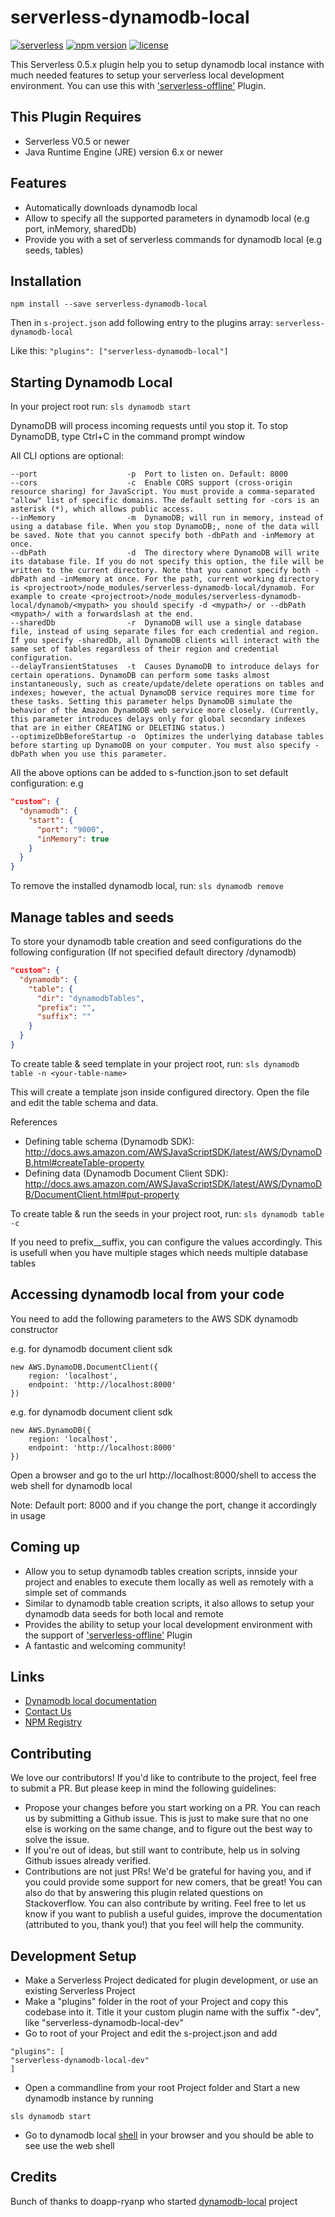 serverless-dynamodb-local
=================================
[![serverless](http://public.serverless.com/badges/v3.svg)](http://www.serverless.com)
[![npm version](https://badge.fury.io/js/serverless-dynamodb-local.svg)](https://badge.fury.io/js/serverless-dynamodb-local)
[![license](https://img.shields.io/npm/l/serverless-dynamodb-local.svg)](https://www.npmjs.com/package/serverless-dynamodb-local)

This Serverless 0.5.x plugin help you to setup dynamodb local instance with much needed features to setup your serverless local development environment.
You can use this with ['serverless-offline'](https://github.com/dherault/serverless-offline) Plugin.

## This Plugin Requires
* Serverless V0.5 or newer
* Java Runtime Engine (JRE) version 6.x or newer

## Features

* Automatically downloads dynamodb local
* Allow to specify all the supported parameters in dynamodb local (e.g port, inMemory, sharedDb)
* Provide you with a set of serverless commands for dynamodb local (e.g seeds, tables)

## Installation

`npm install --save serverless-dynamodb-local`

Then in `s-project.json` add following entry to the plugins array: `serverless-dynamodb-local`

Like this: `"plugins": ["serverless-dynamodb-local"]`

## Starting Dynamodb Local

In your project root run:
`sls dynamodb start`

DynamoDB will process incoming requests until you stop it. To stop DynamoDB, type Ctrl+C in the command prompt window

All CLI options are optional:

```
--port                    -p  Port to listen on. Default: 8000
--cors                    -c  Enable CORS support (cross-origin resource sharing) for JavaScript. You must provide a comma-separated "allow" list of specific domains. The default setting for -cors is an asterisk (*), which allows public access.
--inMemory                -m  DynamoDB; will run in memory, instead of using a database file. When you stop DynamoDB;, none of the data will be saved. Note that you cannot specify both -dbPath and -inMemory at once.
--dbPath                  -d  The directory where DynamoDB will write its database file. If you do not specify this option, the file will be written to the current directory. Note that you cannot specify both -dbPath and -inMemory at once. For the path, current working directory is <projectroot>/node_modules/serverless-dynamodb-local/dynamob. For example to create <projectroot>/node_modules/serverless-dynamodb-local/dynamob/<mypath> you should specify -d <mypath>/ or --dbPath <mypath>/ with a forwardslash at the end.
--sharedDb                -r  DynamoDB will use a single database file, instead of using separate files for each credential and region. If you specify -sharedDb, all DynamoDB clients will interact with the same set of tables regardless of their region and credential configuration.
--delayTransientStatuses  -t  Causes DynamoDB to introduce delays for certain operations. DynamoDB can perform some tasks almost instantaneously, such as create/update/delete operations on tables and indexes; however, the actual DynamoDB service requires more time for these tasks. Setting this parameter helps DynamoDB simulate the behavior of the Amazon DynamoDB web service more closely. (Currently, this parameter introduces delays only for global secondary indexes that are in either CREATING or DELETING status.)
--optimizeDbBeforeStartup -o  Optimizes the underlying database tables before starting up DynamoDB on your computer. You must also specify -dbPath when you use this parameter.
```

All the above options can be added to s-function.json to set default configuration: e.g

```json
"custom": {
  "dynamodb": {
    "start": {
      "port": "9000",
      "inMemory": true
    }
  }
}
```

To remove the installed dynamodb local, run:
`sls dynamodb remove`

## Manage tables and seeds

To store your dynamodb table creation and seed configurations do the following configuration (If not specified default directory <project-root>/dynamodb)


```json
"custom": {
  "dynamodb": {
    "table": {
      "dir": "dynamodbTables",
      "prefix": "",
      "suffix": ""
    }
  }
}
```

To create table & seed template in your project root, run:
`sls dynamodb table -n <your-table-name>`

This will create a template json inside configured directory. Open the file and edit the table schema and data.

References
* Defining table schema (Dynamodb SDK): http://docs.aws.amazon.com/AWSJavaScriptSDK/latest/AWS/DynamoDB.html#createTable-property
* Defining data (Dynamodb Document Client SDK): http://docs.aws.amazon.com/AWSJavaScriptSDK/latest/AWS/DynamoDB/DocumentClient.html#put-property

To create table & run the seeds in your project root, run:
`sls dynamodb table -c`

If you need to prefix_<your-table-name>_suffix, you can configure the values accordingly. This is usefull when you have multiple stages which needs multiple database tables

## Accessing dynamodb local from your code

You need to add the following parameters to the AWS SDK dynamodb constructor

e.g. for dynamodb document client sdk
```
new AWS.DynamoDB.DocumentClient({
    region: 'localhost',
    endpoint: 'http://localhost:8000'
})
```
e.g. for dynamodb document client sdk
```
new AWS.DynamoDB({
    region: 'localhost',
    endpoint: 'http://localhost:8000'
})

```
Open a browser and go to the url http://localhost:8000/shell to access the web shell for dynamodb local

Note: Default port: 8000 and if you change the port, change it accordingly in usage

## Coming up

* Allow you to setup dynamodb tables creation scripts, innside your project and enables to execute them locally as well as remotely with a simple set of commands
* Similar to dynamodb table creation scripts, it also allows to setup your dynamodb data seeds for both local and remote
* Provides the ability to setup your local development environment with the support of ['serverless-offline'](https://github.com/dherault/serverless-offline) Plugin
* A fantastic and welcoming community!

## Links

* [Dynamodb local documentation](http://docs.aws.amazon.com/amazondynamodb/latest/developerguide/DynamoDBLocal.html)
* [Contact Us](mailto:ashanf@99x.lk)
* [NPM Registry](https://www.npmjs.com/package/serverless-dynamodb-local)

## Contributing

We love our contributors! If you'd like to contribute to the project, feel free to submit a PR. But please keep in mind the following guidelines:

* Propose your changes before you start working on a PR. You can reach us by submitting a Github issue. This is just to make sure that no one else is working on the same change, and to figure out the best way to solve the issue.
* If you're out of ideas, but still want to contribute, help us in solving Github issues already verified.
* Contributions are not just PRs! We'd be grateful for having you, and if you could provide some support for new comers, that be great! You can also do that by answering this plugin related questions on Stackoverflow.
You can also contribute by writing. Feel free to let us know if you want to publish a useful guides, improve the documentation (attributed to you, thank you!) that you feel will help the community.

## Development Setup

* Make a Serverless Project dedicated for plugin development, or use an existing Serverless Project
* Make a "plugins" folder in the root of your Project and copy this codebase into it. Title it your custom plugin name with the suffix "-dev", like "serverless-dynamodb-local-dev"
* Go to root of your Project and edit the s-project.json and add
```
"plugins": [
"serverless-dynamodb-local-dev"
]
```
* Open a commandline from your root Project folder and Start a new dynamodb instance by running 
```
sls dynamodb start
```
* Go to dynamodb local [shell](http://localhost:8000/shell) in your browser and you should be able to see use the web shell

## Credits

Bunch of thanks to doapp-ryanp who started [dynamodb-local](https://github.com/doapp-ryanp/dynamodb-local) project